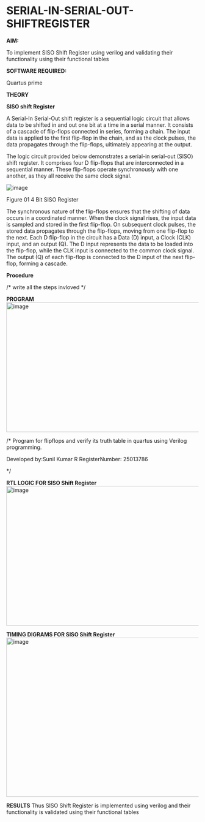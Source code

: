 # SERIAL-IN-SERIAL-OUT-SHIFTREGISTER

**AIM:**

To implement  SISO Shift Register using verilog and validating their functionality using their functional tables

**SOFTWARE REQUIRED:**

Quartus prime

**THEORY**

**SISO shift Register**

A Serial-In Serial-Out shift register is a sequential logic circuit that allows data to be shifted in and out one bit at a time in a serial manner. It consists of a cascade of flip-flops connected in series, forming a chain. The input data is applied to the first flip-flop in the chain, and as the clock pulses, the data propagates through the flip-flops, ultimately appearing at the output.

The logic circuit provided below demonstrates a serial-in serial-out (SISO) shift register. It comprises four D flip-flops that are interconnected in a sequential manner. These flip-flops operate synchronously with one another, as they all receive the same clock signal.

![image](https://github.com/naavaneetha/SERIAL-IN-SERIAL-OUT-SHIFTREGISTER/assets/154305477/e81c4072-37f9-46c6-8145-566764b74c3a)

Figure 01 4 Bit SISO Register

The synchronous nature of the flip-flops ensures that the shifting of data occurs in a coordinated manner. When the clock signal rises, the input data is sampled and stored in the first flip-flop. On subsequent clock pulses, the stored data propagates through the flip-flops, moving from one flip-flop to the next.
Each D flip-flop in the circuit has a Data (D) input, a Clock (CLK) input, and an output (Q). The D input represents the data to be loaded into the flip-flop, while the CLK input is connected to the common clock signal. The output (Q) of each flip-flop is connected to the D input of the next flip-flop, forming a cascade.

**Procedure**

/* write all the steps invloved */

**PROGRAM**
<img width="526" height="339" alt="image" src="https://github.com/user-attachments/assets/b4cac545-720f-4759-9f81-69fa3136dc98" />

/* Program for flipflops and verify its truth table in quartus using Verilog programming.

Developed by:Sunil Kumar R RegisterNumber: 25013786

*/

**RTL LOGIC FOR SISO Shift Register**
<img width="868" height="365" alt="image" src="https://github.com/user-attachments/assets/5c9e18d5-4217-4d8c-ae32-7a0b2f15d093" />

**TIMING DIGRAMS FOR SISO Shift Register**
<img width="954" height="416" alt="image" src="https://github.com/user-attachments/assets/f71c7c62-cd4b-4ef1-9d67-73f13c69c778" />

**RESULTS**
Thus SISO Shift Register is implemented using verilog and their functionality is validated
using their functional tables
